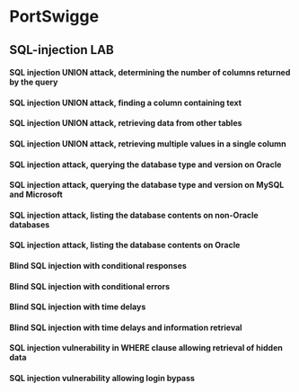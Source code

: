# PortSwigge
## SQL-injection LAB
#### SQL injection UNION attack, determining the number of columns returned by the query
#### SQL injection UNION attack, finding a column containing text
#### SQL injection UNION attack, retrieving data from other tables
#### SQL injection UNION attack, retrieving multiple values in a single column
#### SQL injection attack, querying the database type and version on Oracle
#### SQL injection attack, querying the database type and version on MySQL and Microsoft
#### SQL injection attack, listing the database contents on non-Oracle databases
#### SQL injection attack, listing the database contents on Oracle
#### Blind SQL injection with conditional responses
#### Blind SQL injection with conditional errors
#### Blind SQL injection with time delays
#### Blind SQL injection with time delays and information retrieval
#### SQL injection vulnerability in WHERE clause allowing retrieval of hidden data
#### SQL injection vulnerability allowing login bypass
